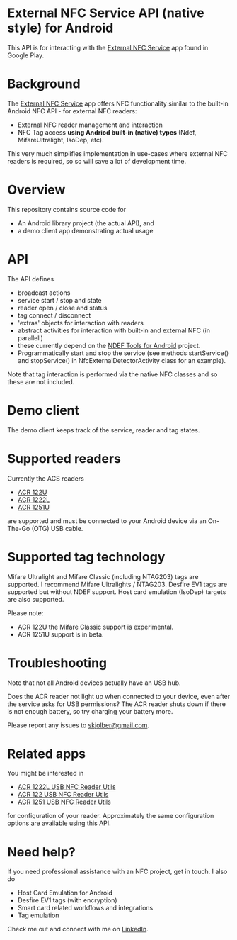 External NFC Service API (native style) for Android
==================================

This API is for interacting with the [External NFC Service](https://play.google.com/store/apps/details?id=com.skjolberg.nfc.external) app found in Google Play. 

Background
========
The [External NFC Service](https://play.google.com/store/apps/details?id=com.skjolberg.nfc.external) app offers NFC functionality similar to the built-in Android NFC API - for external NFC readers:
 - External NFC reader management and interaction
 - NFC Tag access <b>using Andriod built-in (native) types </b> (Ndef, MifareUltralight, IsoDep, etc). 

This very much simplifies implementation in use-cases where external NFC readers is required, so so will save a lot of development time.

Overview
=================
This repository contains source code for 
 * An Android library project (the actual API), and 
 * a demo client app demonstrating actual usage

API
===
The API defines 
 * broadcast actions
  * service start / stop and state
  * reader open / close and status
  * tag connect / disconnect
 * 'extras' objects for interaction with readers
 * abstract activities for interaction with built-in and external NFC (in parallell)
  * these currently depend on the [NDEF Tools for Android](https://code.google.com/p/ndef-tools-for-android/) project.
 * Programmatically start and stop the service (see methods startService() and stopService() in NfcExternalDetectorActivity class for an example).

Note that tag interaction is performed via the native NFC classes and so these are not included. 

Demo client
==============
The demo client keeps track of the service, reader and tag states. 

Supported readers
=================
Currently the ACS readers
 * [ACR 122U](http://www.acs.com.hk/index.php?pid=product&id=ACR122U) 
 * [ACR 1222L](http://www.acs.com.hk/index.php?pid=product&id=ACR1222L)
 * [ACR 1251U](http://www.acs.com.hk/en/products/218/acr1251-usb-nfc-reader-ii/)
 
are supported and must be connected to your Android device via an On-The-Go (OTG) USB cable.

Supported tag technology
========================
Mifare Ultralight and Mifare Classic (including NTAG203) tags are supported. I recommend Mifare Ultralights / NTAG203. Desfire EV1 tags are supported but without NDEF support. Host card emulation (IsoDep) targets are also supported.

Please note:
 - ACR 122U the Mifare Classic support is experimental.
 - ACR 1251U support is in beta.

Troubleshooting
===========
Note that not all Android devices actually have an USB hub.

Does the ACR reader not light up when connected to your device, even after the service asks for USB permissions? The ACR reader shuts down if there is not enough battery, so try charging your battery more. 

Please report any issues to skjolber@gmail.com.

Related apps
============
You might be interested in
 * [ACR 1222L USB NFC Reader Utils](https://play.google.com/store/apps/details?id=com.skjolberg.acr1222) 
 * [ACR 122 USB NFC Reader Utils](https://play.google.com/store/apps/details?id=com.skjolberg.acr122u)
 * [ACR 1251 USB NFC Reader Utils](https://play.google.com/store/apps/details?id=com.skjolberg.acr1251u)

for configuration of your reader. Approximately the same configuration options are available using this API. 

Need help?
===========
If you need professional assistance with an NFC project, get in touch. I also do

 * Host Card Emulation for Android
 * Desfire EV1 tags (with encryption)
 * Smart card related workflows and integrations
 * Tag emulation

Check me out and connect with me on [LinkedIn](http://lnkd.in/r7PWDz).
